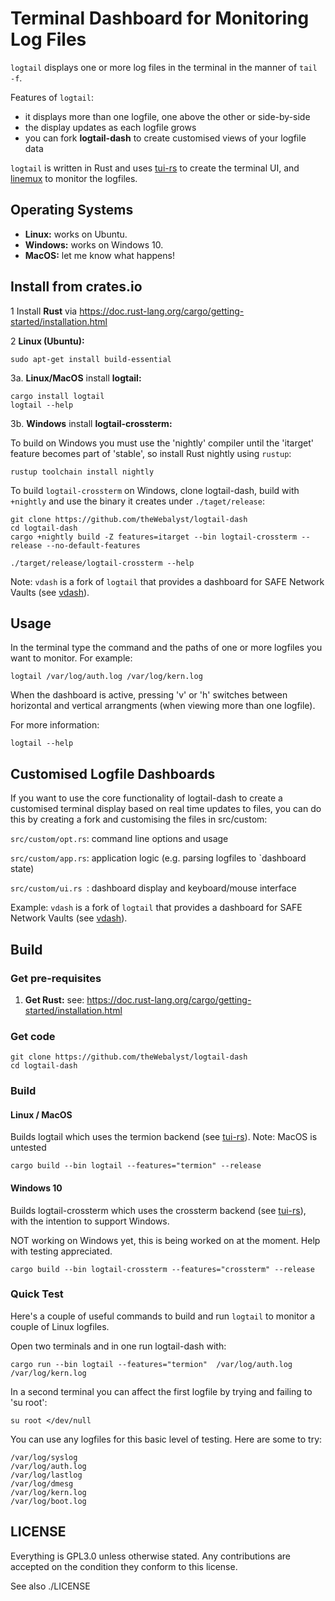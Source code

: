 # Terminal Dashboard for Monitoring Log Files

`logtail` displays one or more log files in the terminal in the manner of `tail -f`.

Features of `logtail`:
- it displays more than one logfile, one above the other or side-by-side
- the display updates as each logfile grows
- you can fork **logtail-dash** to create customised views of your logfile data

`logtail` is written in Rust and uses [tui-rs](https://github.com/fdehau/tui-rs) to create the terminal UI, and [linemux](https://github.com/jmagnuson/linemux) to monitor the logfiles.

## Operating Systems
- **Linux:** works on Ubuntu.
- **Windows:** works on Windows 10.
- **MacOS:** let me know what happens!

## Install from crates.io
1 Install **Rust** via https://doc.rust-lang.org/cargo/getting-started/installation.html

2 **Linux (Ubuntu):**

    sudo apt-get install build-essential

3a. **Linux/MacOS** install **logtail:**

    cargo install logtail
    logtail --help

3b. **Windows** install **logtail-crossterm:**

To build on Windows you must use the 'nightly' compiler until the 'itarget' feature becomes part of 'stable', so install Rust nightly using `rustup`:

    rustup toolchain install nightly
    
To build `logtail-crossterm` on Windows, clone logtail-dash, build with `+nightly` and use the binary it creates under `./taget/release`:

    git clone https://github.com/theWebalyst/logtail-dash
    cd logtail-dash
    cargo +nightly build -Z features=itarget --bin logtail-crossterm --release --no-default-features

    ./target/release/logtail-crossterm --help

Note: `vdash` is a fork of `logtail` that provides a dashboard for SAFE Network Vaults (see [vdash](https://github.com/theWebalyst/vdash)).

## Usage

In the terminal type the command and the paths of one or more logfiles you want to monitor. For example:

    logtail /var/log/auth.log /var/log/kern.log

When the dashboard is active, pressing 'v' or 'h' switches between horizontal and vertical arrangments (when viewing more than one logfile).

For more information:

    logtail --help

## Customised Logfile Dashboards

If you want to use the core functionality of logtail-dash to create
a customised terminal display based on real time updates to files,
you can do this by creating a fork and customising the files in src/custom:

`src/custom/opt.rs`:  command line options and usage

`src/custom/app.rs`:  application logic (e.g. parsing logfiles to `dashboard state)

`src/custom/ui.rs `:    dashboard display and keyboard/mouse interface

Example: `vdash` is a fork of `logtail` that provides a dashboard for SAFE Network Vaults (see [vdash](https://github.com/theWebalyst/vdash)).

## Build
### Get pre-requisites
1. **Get Rust:** see: https://doc.rust-lang.org/cargo/getting-started/installation.html

### Get code
```
git clone https://github.com/theWebalyst/logtail-dash
cd logtail-dash
```

### Build

#### Linux / MacOS
Builds logtail which uses the termion backend (see [tui-rs](https://github.com/fdehau/tui-rs)).
Note: MacOS is untested
```
cargo build --bin logtail --features="termion" --release
```

#### Windows 10
Builds logtail-crossterm which uses the crossterm backend (see [tui-rs](https://github.com/fdehau/tui-rs)), with the intention to support Windows.

NOT working on Windows yet, this is being worked on at the moment. Help with testing appreciated.
```
cargo build --bin logtail-crossterm --features="crossterm" --release
```

### Quick Test
Here's a couple of useful commands to build and run `logtail` to monitor a couple of Linux logfiles.

Open two terminals and in one run logtail-dash with:
```
cargo run --bin logtail --features="termion"  /var/log/auth.log /var/log/kern.log
```

In a second terminal you can affect the first logfile by trying and failing to 'su root':
```
su root </dev/null
```

You can use any logfiles for this basic level of testing. Here are some to try:

    /var/log/syslog
    /var/log/auth.log 
    /var/log/lastlog
    /var/log/dmesg
    /var/log/kern.log
    /var/log/boot.log

## LICENSE

Everything is GPL3.0 unless otherwise stated. Any contributions are accepted on the condition they conform to this license.

See also ./LICENSE